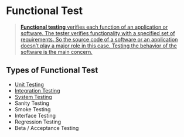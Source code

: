 Functional Test
====

> [**Functional testing** verifies each function of an application or software. The tester verifies functionality with a specified set of requirements. So the source code of a software or an application doesn’t play a major role in this case. Testing the behavior of the software is the main concern.](https://www.testim.io/blog/software-testing-basics/) 

## Types of Functional Test ##

- [Unit Testing](unit-test.md)
- [Integration Testing](integration-test.md)
- [System Testing](system-test.md)
- Sanity Testing
- Smoke Testing
- Interface Testing
- Regression Testing
- Beta / Acceptance Testing
